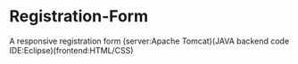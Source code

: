 # Registration-Form
A responsive registration form (server:Apache Tomcat)(JAVA backend code IDE:Eclipse)(frontend:HTML/CSS)

